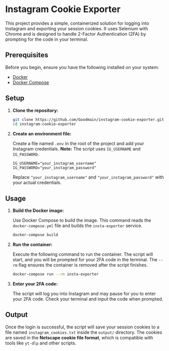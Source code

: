 # Instagram Cookie Exporter

This project provides a simple, containerized solution for logging into Instagram and exporting your session cookies. It uses Selenium with Chrome and is designed to handle 2-Factor Authentication (2FA) by prompting for the code in your terminal.

## Prerequisites

Before you begin, ensure you have the following installed on your system:

- [Docker](https://docs.docker.com/get-docker/)
- [Docker Compose](https://docs.docker.com/compose/install/)

## Setup

1.  **Clone the repository:**

    ```bash
    git clone https://github.com/Goodmain/instagram-cookie-exporter.git
    cd instagram-cookie-exporter
    ```

2.  **Create an environment file:**

    Create a file named `.env` in the root of the project and add your Instagram credentials. **Note:** The script uses `IG_USERNAME` and `IG_PASSWORD`.

    ```env
    IG_USERNAME="your_instagram_username"
    IG_PASSWORD="your_instagram_password"
    ```

    Replace `"your_instagram_username"` and `"your_instagram_password"` with your actual credentials.

## Usage

1.  **Build the Docker image:**

    Use Docker Compose to build the image. This command reads the `docker-compose.yml` file and builds the `insta-exporter` service.
    ```bash
    docker-compose build
    ```

2.  **Run the container:**

    Execute the following command to run the container. The script will start, and you will be prompted for your 2FA code in the terminal. The `--rm` flag ensures the container is removed after the script finishes.
    ```bash
    docker-compose run --rm insta-exporter
    ```

3.  **Enter your 2FA code:**

    The script will log you into Instagram and may pause for you to enter your 2FA code. Check your terminal and input the code when prompted.

## Output

Once the login is successful, the script will save your session cookies to a file named `instagram_cookies.txt` inside the `output/` directory. The cookies are saved in the **Netscape cookie file format**, which is compatible with tools like `yt-dlp` and other scripts.